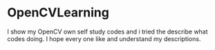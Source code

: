 # OpenCVLearning
 I show my OpenCV own self study codes and i tried the describe what codes doing. I hope every one like and understand my descriptions.
